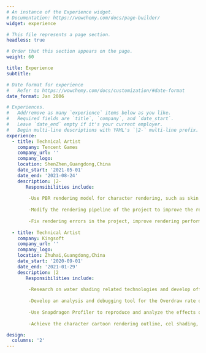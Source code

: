 ```yaml
---
# An instance of the Experience widget.
# Documentation: https://wowchemy.com/docs/page-builder/
widget: experience

# This file represents a page section.
headless: true

# Order that this section appears on the page.
weight: 60

title: Experience
subtitle:

# Date format for experience
#   Refer to https://wowchemy.com/docs/customization/#date-format
date_format: Jan 2006

# Experiences.
#   Add/remove as many `experience` items below as you like.
#   Required fields are `title`, `company`, and `date_start`.
#   Leave `date_end` empty if it's your current employer.
#   Begin multi-line descriptions with YAML's `|2-` multi-line prefix.
experience:
  - title: Technical Artist
    company: Tencent Games
    company_url: ''
    company_logo: 
    location: ShenZhen,Guangdong,China
    date_start: '2021-05-01'
    date_end: '2021-08-24'
    description: |2-
       Responsibilities include:
        
        -Use PBR rendering model for character rendering, such as skin and eyeball rendering
        
        -Modify the rendering pipeline of the project to improve the rendering performance and quality of the project
        
        -Fix rendering errors in the project, improve rendering performance
        
  - title: Technical Artist
    company: Kingsoft
    company_url: ''
    company_logo: 
    location: Zhuhai,Guangdong,China
    date_start: '2020-09-01'
    date_end: '2021-01-29'
    description: |2
       Responsibilities include:
        
        -Research on water shading related technologies and develop offline FFT water.
        
        -Develop an analysis and debugging tool for the Overdraw rate of the mobile game terminal.
        
        -Use Snapdragon Profiler to reproduce and analyze the effects of mobile games.
        
        -Achieve the character cartoon rendering outline, cel shading, and multi-light source shadows under the URP pipeline.

design:
  columns: '2'
---
```


